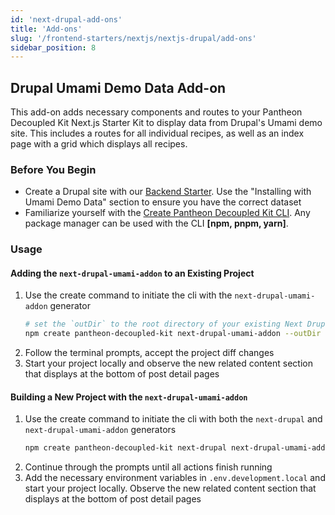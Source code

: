 ```yaml
---
id: 'next-drupal-add-ons'
title: 'Add-ons'
slug: '/frontend-starters/nextjs/nextjs-drupal/add-ons'
sidebar_position: 8
---
```


## Drupal Umami Demo Data Add-on

This add-on adds necessary components and routes to your Pantheon Decoupled Kit
Next.js Starter Kit to display data from Drupal's Umami demo site. This includes
a routes for all individual recipes, as well as an index page with a grid which
displays all recipes.

### Before You Begin

- Create a Drupal site with our
  [Backend Starter](/backend-starters/decoupled-drupal/creating-a-new-project).
  Use the "Installing with Umami Demo Data" section to ensure you have the
  correct dataset
- Familiarize yourself with the
  [Create Pantheon Decoupled Kit CLI](https://www.npmjs.com/package/create-pantheon-decoupled-kit/).
  Any package manager can be used with the CLI **[npm, pnpm, yarn]**.

### Usage

#### Adding the `next-drupal-umami-addon` to an Existing Project

1. Use the create command to initiate the cli with the `next-drupal-umami-addon`
   generator
   ```bash
   # set the `outDir` to the root directory of your existing Next Drupal Starter
   npm create pantheon-decoupled-kit next-drupal-umami-addon --outDir ./my-app-dir
   ```
1. Follow the terminal prompts, accept the project diff changes
1. Start your project locally and observe the new related content section that
   displays at the bottom of post detail pages

#### Building a New Project with the `next-drupal-umami-addon`

1. Use the create command to initiate the cli with both the `next-drupal` and
   `next-drupal-umami-addon` generators
   ```bash
   npm create pantheon-decoupled-kit next-drupal next-drupal-umami-addon
   ```
1. Continue through the prompts until all actions finish running
1. Add the necessary environment variables in `.env.development.local` and start
   your project locally. Observe the new related content section that displays
   at the bottom of post detail pages
